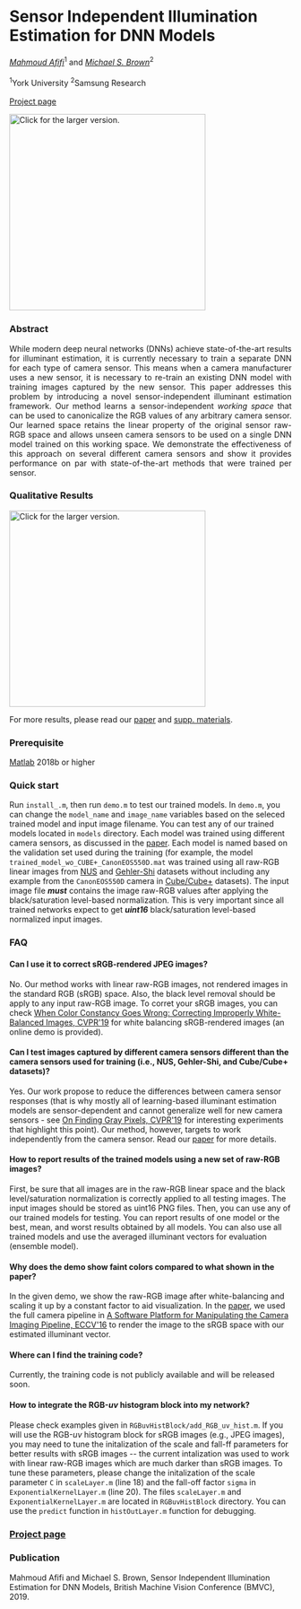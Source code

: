 # Sensor Independent Illumination Estimation for DNN Models
*[Mahmoud Afifi](https://sites.google.com/view/mafifi)*<sup>1</sup> and *[Michael S. Brown](http://www.cse.yorku.ca/~mbrown/)*<sup>2</sup>
<br></br><sup>1</sup>York University  <sup>2</sup>Samsung Research
<br></br>[Project page](http://cvil.eecs.yorku.ca/projects/public_html/siie/index.html)

<img src="https://drive.google.com/uc?export=view&id=1wwu-vpAl1mh8qcXqvhTpJHGlxuaam-Me" style="width: 350px; max-width: 100%; height: auto" title="Click for the larger version." />


### Abstract
<p align="justify">While modern deep neural networks (DNNs) achieve state-of-the-art results for illuminant estimation, it is currently necessary to train a separate DNN for each type of camera sensor. This means when a camera manufacturer uses a new sensor, it is necessary to re-train an existing DNN model with training images captured by the new sensor. This paper addresses this problem by introducing a novel sensor-independent illuminant estimation framework. Our method learns a sensor-independent <i>working space</i> that can be used to canonicalize the RGB values of any arbitrary camera sensor. Our learned space retains the linear property of the original sensor raw-RGB space and allows unseen camera sensors to be used on a single DNN model trained on this working space.  We demonstrate the effectiveness of this approach on several different camera sensors and show it provides performance on par with state-of-the-art methods that were trained per sensor.</p>

### Qualitative Results
<img src="https://drive.google.com/uc?export=view&id=1EkQ4LM0MrCeY9JQgsAC4FRCsuKM-FEYH" style="width: 350px; max-width: 100%; height: auto" title="Click for the larger version." />


For more results, please read our [paper](http://cvil.eecs.yorku.ca/projects/public_html/siie/files/SIIE.pdf) and [supp. materials](http://cvil.eecs.yorku.ca/projects/public_html/siie/files/supp_materials_SIIE.pdf).

### Prerequisite
[Matlab](https://www.mathworks.com/downloads/) 2018b or higher

### Quick start
Run `install_.m`, then run `demo.m` to test our trained models. In `demo.m`, you can change the `model_name` and `image_name` variables based on the seleced trained model and input image filename. You can test any of our trained models located in `models` directory. Each model was trained using different camera sensors, as discussed in the [paper](http://cvil.eecs.yorku.ca/projects/public_html/siie/files/SIIE.pdf). Each model is named based on the validation set used during the training (for example, the model `trained_model_wo_CUBE+_CanonEOS550D.mat` was trained using all raw-RGB linear images from <a href="https://cvil.eecs.yorku.ca/projects/public_html/illuminant/illuminant.html">NUS</a> and <a href="https://www.cs.sfu.ca/~colour/data/shi_gehler/">Gehler-Shi</a> datasets without including any example from the `CanonEOS550D` camera in <a href="https://ipg.fer.hr/ipg/resources/color_constancy">Cube/Cube+</a> datasets). The input image file <b><i>must</i></b> contains the image raw-RGB values after applying the black/saturation level-based normalization. This is very important since all trained networks expect to get <b><i>uint16</i></b> black/saturation level-based normalized input images.

### FAQ
#### Can I use it to correct sRGB-rendered JPEG images?
No. Our method works with linear raw-RGB images, not rendered images in the standard RGB (sRGB) space. Also, the black level removal should be apply to any input raw-RGB image. To corret your sRGB images, you can check <a href="https://cvil.eecs.yorku.ca/projects/public_html/sRGB_WB_correction/index.html">When Color Constancy Goes Wrong: 
Correcting Improperly White-Balanced Images, CVPR'19</a> for white balancing sRGB-rendered images (an online demo is provided).</p>

#### Can I test images captured by different camera sensors different than the camera sensors used for training (i.e., NUS, Gehler-Shi, and Cube/Cube+ datasets)?
Yes. Our work propose to reduce the differences between camera sensor responses (that is why mostly all of learning-based illuminant estimation models are sensor-dependent and cannot generalize well for new camera sensors - see <a href="https://arxiv.org/pdf/1901.03198.pdf">On Finding Gray Pixels, CVPR'19</a> for interesting experiments that highlight this point). Our method, however, targets to work independently from the camera sensor. Read our [paper](http://cvil.eecs.yorku.ca/projects/public_html/siie/files/SIIE.pdf) for more details.

#### How to report results of the trained models using a new set of raw-RGB images?
First, be sure that all images are in the raw-RGB linear space and the black level/saturation normalization is correctly applied to all testing images. The input images should be stored as uint16 PNG files. Then, you can use any of our trained models for testing. You can report results of one model or the best, mean, and worst results obtained by all models. You can also use all trained models and use the averaged illuminant vectors for evaluation (ensemble model).

#### Why does the demo show faint colors compared to what shown in the paper?
In the given demo, we show the raw-RGB image after white-balancing and scaling it up by a constant factor to aid visualization. In the [paper](http://cvil.eecs.yorku.ca/projects/public_html/siie/files/SIIE.pdf), we used the full camera pipeline in <a href="https://karaimer.github.io/camera-pipeline/">A Software Platform for Manipulating the Camera Imaging Pipeline, ECCV'16</a> to render the image to the sRGB space with our estimated illuminant vector.

#### Where can I find the training code?
Currently, the training code is not publicly available and will be released soon.

#### How to integrate the RGB-*uv* histogram block into my network?
Please check examples given in `RGBuvHistBlock/add_RGB_uv_hist.m`. If you will use the RGB-*uv* histogram block for sRGB images (e.g., JPEG images), you may need to tune the initalization of the scale and fall-ff parameters for better results with sRGB images -- the current intalization was used to work with linear raw-RGB images which are much darker than sRGB images. To tune these parameters, please change the initalization of the scale parameter `C` in `scaleLayer.m` (line 18) and the fall-off factor `sigma` in `ExponentialKernelLayer.m` (line 20). The files `scaleLayer.m` and `ExponentialKernelLayer.m` are located in `RGBuvHistBlock` directory. You can use the `predict` function in `histOutLayer.m` function for debugging.

### [Project page](http://cvil.eecs.yorku.ca/projects/public_html/siie/index.html)

### Publication
Mahmoud Afifi and Michael S. Brown, Sensor Independent Illumination Estimation for DNN Models, British Machine Vision Conference (BMVC), 2019.




